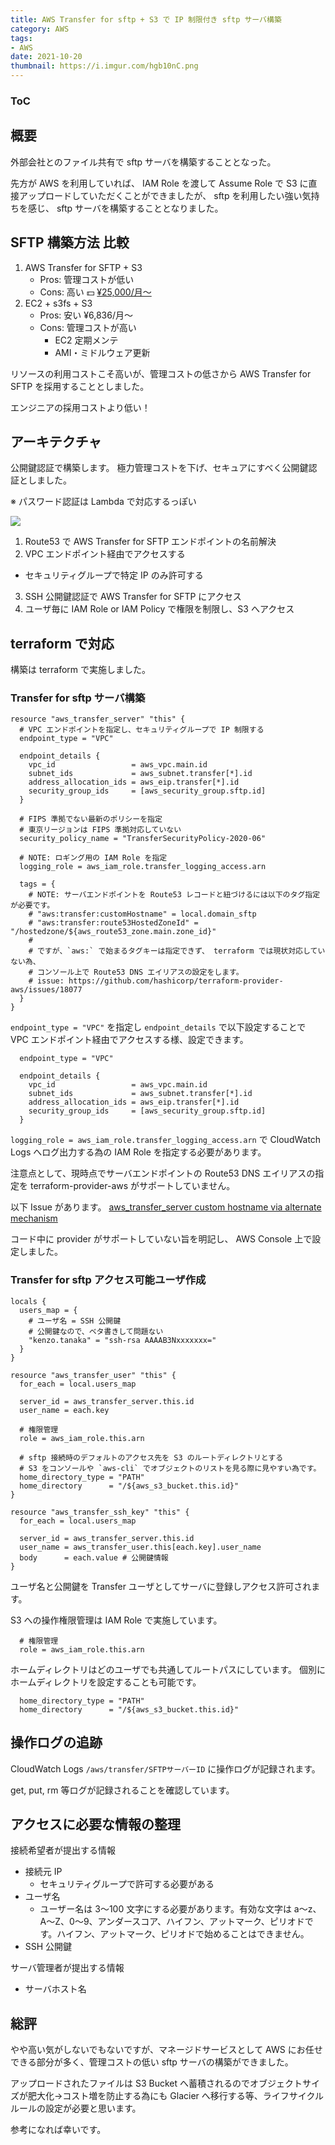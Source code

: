 ```yaml
---
title: AWS Transfer for sftp + S3 で IP 制限付き sftp サーバ構築
category: AWS
tags:
- AWS
date: 2021-10-20
thumbnail: https://i.imgur.com/hgb10nC.png
---
```


<div class="toc">
<div class="toc-content">
<h3 class="menu-label">ToC</h3>
<!-- toc -->
</div>
</div>

<!-- more -->

## 概要

外部会社とのファイル共有で sftp サーバを構築することとなった。

先方が AWS を利用していれば、 IAM Role を渡して Assume Role で S3 に直接アップロードしていただくことができましたが、
sftp を利用したい強い気持ちを感じ、 sftp サーバを構築することとなりました。

## SFTP 構築方法 比較

1. AWS Transfer for SFTP + S3
    - Pros: 管理コストが低い
    - Cons: 高い :dollar:  [¥25,000/月〜](https://aws.amazon.com/jp/aws-transfer-family/pricing/)
2. EC2 + s3fs + S3
    - Pros: 安い ¥6,836/月〜
    - Cons: 管理コストが高い
        - EC2 定期メンテ
        - AMI・ミドルウェア更新

リソースの利用コストこそ高いが、管理コストの低さから AWS Transfer for SFTP を採用することとしました。

エンジニアの採用コストより低い！

## アーキテクチャ

公開鍵認証で構築します。
極力管理コストを下げ、セキュアにすべく公開鍵認証としました。

※ パスワード認証は Lambda で対応するっぽい

![](https://i.imgur.com/hgb10nC.png)

1. Route53 で AWS Transfer for SFTP エンドポイントの名前解決
2. VPC エンドポイント経由でアクセスする
  - セキュリティグループで特定 IP のみ許可する
3. SSH 公開鍵認証で AWS Transfer for SFTP にアクセス
4. ユーザ毎に IAM Role or IAM Policy で権限を制限し、S3 へアクセス


## terraform で対応

構築は terraform で実施しました。

### Transfer for sftp サーバ構築

```
resource "aws_transfer_server" "this" {
  # VPC エンドポイントを指定し、セキュリティグループで IP 制限する
  endpoint_type = "VPC"

  endpoint_details {
    vpc_id                 = aws_vpc.main.id
    subnet_ids             = aws_subnet.transfer[*].id
    address_allocation_ids = aws_eip.transfer[*].id
    security_group_ids     = [aws_security_group.sftp.id]
  }

  # FIPS 準拠でない最新のポリシーを指定
  # 東京リージョンは FIPS 準拠対応していない
  security_policy_name = "TransferSecurityPolicy-2020-06"

  # NOTE: ロギング用の IAM Role を指定
  logging_role = aws_iam_role.transfer_logging_access.arn

  tags = {
    # NOTE: サーバエンドポイントを Route53 レコードと紐づけるには以下のタグ指定が必要です。
    # "aws:transfer:customHostname" = local.domain_sftp
    # "aws:transfer:route53HostedZoneId" = "/hostedzone/${aws_route53_zone.main.zone_id}"
    #
    # ですが、`aws:` で始まるタグキーは指定できず、 terraform では現状対応していない為、
    # コンソール上で Route53 DNS エイリアスの設定をします。
    # issue: https://github.com/hashicorp/terraform-provider-aws/issues/18077
  }
}
```

`endpoint_type = "VPC"` を指定し `endpoint_details` で以下設定することで VPC エンドポイント経由でアクセスする様、設定できます。

```
  endpoint_type = "VPC"

  endpoint_details {
    vpc_id                 = aws_vpc.main.id
    subnet_ids             = aws_subnet.transfer[*].id
    address_allocation_ids = aws_eip.transfer[*].id
    security_group_ids     = [aws_security_group.sftp.id]
  }
```

`logging_role = aws_iam_role.transfer_logging_access.arn` で CloudWatch Logs へログ出力する為の IAM Role を指定する必要があります。




注意点として、現時点でサーバエンドポイントの Route53 DNS エイリアスの指定を terraform-provider-aws がサポートしていません。

以下 Issue があります。
[aws_transfer_server custom hostname via alternate mechanism](https://github.com/hashicorp/terraform-provider-aws/issues/18077)

コード中に provider がサポートしていない旨を明記し、 AWS Console 上で設定しました。


### Transfer for sftp アクセス可能ユーザ作成

```
locals {
  users_map = {
    # ユーザ名 = SSH 公開鍵
    # 公開鍵なので、ベタ書きして問題ない
    "kenzo.tanaka" = "ssh-rsa AAAAB3Nxxxxxxx="
  }
}

resource "aws_transfer_user" "this" {
  for_each = local.users_map

  server_id = aws_transfer_server.this.id
  user_name = each.key

  # 権限管理
  role = aws_iam_role.this.arn

  # sftp 接続時のデフォルトのアクセス先を S3 のルートディレクトリとする
  # S3 をコンソールや `aws-cli` でオブジェクトのリストを見る際に見やすい為です。
  home_directory_type = "PATH"
  home_directory      = "/${aws_s3_bucket.this.id}"
}

resource "aws_transfer_ssh_key" "this" {
  for_each = local.users_map

  server_id = aws_transfer_server.this.id
  user_name = aws_transfer_user.this[each.key].user_name
  body      = each.value # 公開鍵情報
}
```

ユーザ名と公開鍵を Transfer ユーザとしてサーバに登録しアクセス許可されます。

S3 への操作権限管理は IAM Role で実施しています。

```
  # 権限管理
  role = aws_iam_role.this.arn
```

ホームディレクトリはどのユーザでも共通してルートパスにしています。
個別にホームディレクトリを設定することも可能です。

```
  home_directory_type = "PATH"
  home_directory      = "/${aws_s3_bucket.this.id}"
```


## 操作ログの追跡

CloudWatch Logs  `/aws/transfer/SFTPサーバーID` に操作ログが記録されます。

get, put, rm 等ログが記録されることを確認しています。

## アクセスに必要な情報の整理

接続希望者が提出する情報

* 接続元 IP
    * セキュリティグループで許可する必要がある
* ユーザ名
    * ユーザー名は 3～100 文字にする必要があります。有効な文字は a～z、A～Z、0～9、アンダースコア、ハイフン、アットマーク、ピリオドです。ハイフン、アットマーク、ピリオドで始めることはできません。
* SSH 公開鍵

サーバ管理者が提出する情報

* サーバホスト名

## 総評

やや高い気がしないでもないですが、マネージドサービスとして AWS にお任せできる部分が多く、管理コストの低い sftp サーバの構築ができました。

アップロードされたファイルは S3 Bucket へ蓄積されるのでオブジェクトサイズが肥大化→コスト増を防止する為にも Glacier へ移行する等、ライフサイクルルールの設定が必要と思います。

参考になれば幸いです。
